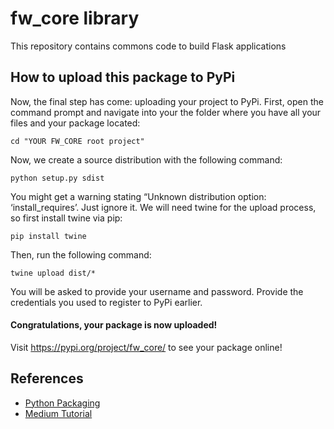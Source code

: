 # fw_core library 

This repository contains commons code to build Flask applications

## How to upload this package to PyPi
Now, the final step has come: uploading your project to PyPi. First, open the command prompt and navigate into your the folder where you have all your files and your package located:
```
cd "YOUR FW_CORE root project"
```
Now, we create a source distribution with the following command:
```
python setup.py sdist
```
You might get a warning stating “Unknown distribution option: ‘install_requires’. Just ignore it.
We will need twine for the upload process, so first install twine via pip:
```
pip install twine
```
Then, run the following command:
```
twine upload dist/*
```
You will be asked to provide your username and password. Provide the credentials you used to register to PyPi earlier.

#### Congratulations, your package is now uploaded! 
Visit https://pypi.org/project/fw_core/ to see your package online!


## References
- [Python Packaging](https://packaging.python.org/tutorials/packaging-projects/)
- [Medium Tutorial](https://medium.com/@joel.barmettler/how-to-upload-your-python-package-to-pypi-65edc5fe9c56)
 